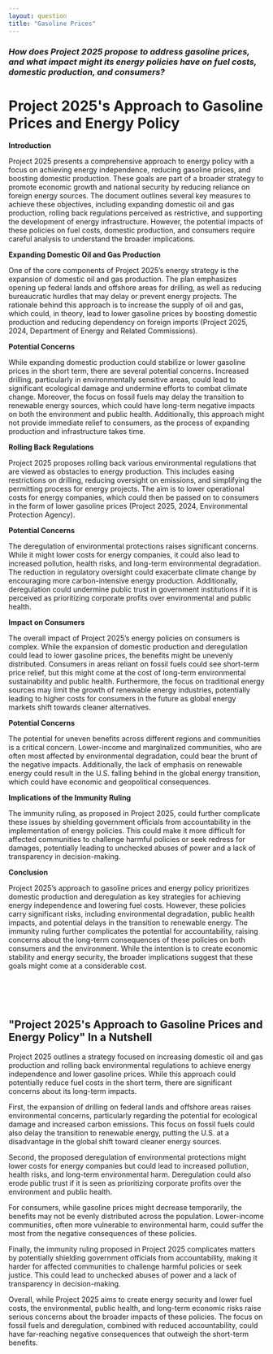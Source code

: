 ```yaml
---
layout: question
title: "Gasoline Prices"
---
```


### *How does Project 2025 propose to address gasoline prices, and what impact might its energy policies have on fuel costs, domestic production, and consumers?*

# Project 2025's Approach to Gasoline Prices and Energy Policy

**Introduction**

Project 2025 presents a comprehensive approach to energy policy with a focus on achieving energy independence, reducing gasoline prices, and boosting domestic production. These goals are part of a broader strategy to promote economic growth and national security by reducing reliance on foreign energy sources. The document outlines several key measures to achieve these objectives, including expanding domestic oil and gas production, rolling back regulations perceived as restrictive, and supporting the development of energy infrastructure. However, the potential impacts of these policies on fuel costs, domestic production, and consumers require careful analysis to understand the broader implications.

**Expanding Domestic Oil and Gas Production**

One of the core components of Project 2025’s energy strategy is the expansion of domestic oil and gas production. The plan emphasizes opening up federal lands and offshore areas for drilling, as well as reducing bureaucratic hurdles that may delay or prevent energy projects. The rationale behind this approach is to increase the supply of oil and gas, which could, in theory, lead to lower gasoline prices by boosting domestic production and reducing dependency on foreign imports (Project 2025, 2024, Department of Energy and Related Commissions).

**Potential Concerns**

While expanding domestic production could stabilize or lower gasoline prices in the short term, there are several potential concerns. Increased drilling, particularly in environmentally sensitive areas, could lead to significant ecological damage and undermine efforts to combat climate change. Moreover, the focus on fossil fuels may delay the transition to renewable energy sources, which could have long-term negative impacts on both the environment and public health. Additionally, this approach might not provide immediate relief to consumers, as the process of expanding production and infrastructure takes time.

**Rolling Back Regulations**

Project 2025 proposes rolling back various environmental regulations that are viewed as obstacles to energy production. This includes easing restrictions on drilling, reducing oversight on emissions, and simplifying the permitting process for energy projects. The aim is to lower operational costs for energy companies, which could then be passed on to consumers in the form of lower gasoline prices (Project 2025, 2024, Environmental Protection Agency).

**Potential Concerns**

The deregulation of environmental protections raises significant concerns. While it might lower costs for energy companies, it could also lead to increased pollution, health risks, and long-term environmental degradation. The reduction in regulatory oversight could exacerbate climate change by encouraging more carbon-intensive energy production. Additionally, deregulation could undermine public trust in government institutions if it is perceived as prioritizing corporate profits over environmental and public health.

**Impact on Consumers**

The overall impact of Project 2025’s energy policies on consumers is complex. While the expansion of domestic production and deregulation could lead to lower gasoline prices, the benefits might be unevenly distributed. Consumers in areas reliant on fossil fuels could see short-term price relief, but this might come at the cost of long-term environmental sustainability and public health. Furthermore, the focus on traditional energy sources may limit the growth of renewable energy industries, potentially leading to higher costs for consumers in the future as global energy markets shift towards cleaner alternatives.

**Potential Concerns**

The potential for uneven benefits across different regions and communities is a critical concern. Lower-income and marginalized communities, who are often most affected by environmental degradation, could bear the brunt of the negative impacts. Additionally, the lack of emphasis on renewable energy could result in the U.S. falling behind in the global energy transition, which could have economic and geopolitical consequences.

**Implications of the Immunity Ruling**

The immunity ruling, as proposed in Project 2025, could further complicate these issues by shielding government officials from accountability in the implementation of energy policies. This could make it more difficult for affected communities to challenge harmful policies or seek redress for damages, potentially leading to unchecked abuses of power and a lack of transparency in decision-making.

**Conclusion**

Project 2025’s approach to gasoline prices and energy policy prioritizes domestic production and deregulation as key strategies for achieving energy independence and lowering fuel costs. However, these policies carry significant risks, including environmental degradation, public health impacts, and potential delays in the transition to renewable energy. The immunity ruling further complicates the potential for accountability, raising concerns about the long-term consequences of these policies on both consumers and the environment. While the intention is to create economic stability and energy security, the broader implications suggest that these goals might come at a considerable cost.

<br><br><br>

## <span id="nutshell">"Project 2025's Approach to Gasoline Prices and Energy Policy" In a Nutshell</span>

Project 2025 outlines a strategy focused on increasing domestic oil and gas production and rolling back environmental regulations to achieve energy independence and lower gasoline prices. While this approach could potentially reduce fuel costs in the short term, there are significant concerns about its long-term impacts.

First, the expansion of drilling on federal lands and offshore areas raises environmental concerns, particularly regarding the potential for ecological damage and increased carbon emissions. This focus on fossil fuels could also delay the transition to renewable energy, putting the U.S. at a disadvantage in the global shift toward cleaner energy sources.

Second, the proposed deregulation of environmental protections might lower costs for energy companies but could lead to increased pollution, health risks, and long-term environmental harm. Deregulation could also erode public trust if it is seen as prioritizing corporate profits over the environment and public health.

For consumers, while gasoline prices might decrease temporarily, the benefits may not be evenly distributed across the population. Lower-income communities, often more vulnerable to environmental harm, could suffer the most from the negative consequences of these policies.

Finally, the immunity ruling proposed in Project 2025 complicates matters by potentially shielding government officials from accountability, making it harder for affected communities to challenge harmful policies or seek justice. This could lead to unchecked abuses of power and a lack of transparency in decision-making.

Overall, while Project 2025 aims to create energy security and lower fuel costs, the environmental, public health, and long-term economic risks raise serious concerns about the broader impacts of these policies. The focus on fossil fuels and deregulation, combined with reduced accountability, could have far-reaching negative consequences that outweigh the short-term benefits.
